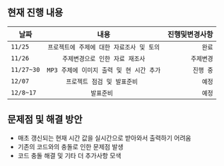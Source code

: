 ## 현재 진행 내용

| 날짜 | 내용 | 진행및변경사항 |
|---|:---:|---:|
| `11/25` | `프로젝트에 주제에 대한 자료조사 및 토의` | `완료` |
| `11/26` | `주제변경으로 인한 자료 재조사` | `주제변경` |
| `11/27~30` | `MP3 주제에 이미지 출력 및 현 시간 추가` | `진행 중` |
| `12/07` | `프로젝트 점검 및 발표준비 ` | `예정` |
| `12/8~17` | `발표준비 ` | `예정` |

## 문제점 및 해결 방안
  
- 매초 갱신되는 현재 시간 값을 실시간으로 받아와서 출력하기 어려움
- 기존의 코드와의 충돌로 인한 문제점 발생
- 코드 충돌 해결 및 기타 더 추가사항 모색
  
